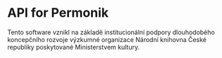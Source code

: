 # API for Permonik

Tento software vznikl na základě institucionální podpory dlouhodobého koncepčního rozvoje výzkumné organizace Národní knihovna České republiky poskytované Ministerstvem kultury.
